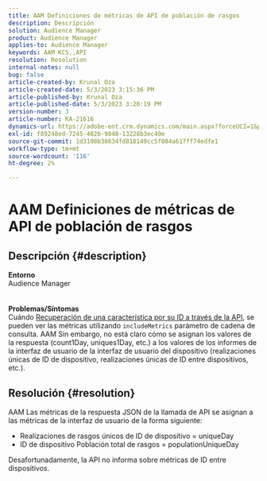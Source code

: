 ```yaml
---
title: AAM Definiciones de métricas de API de población de rasgos
description: Descripción
solution: Audience Manager
product: Audience Manager
applies-to: Audience Manager
keywords: AAM KCS,,API
resolution: Resolution
internal-notes: null
bug: false
article-created-by: Krunal Oza
article-created-date: 5/3/2023 3:15:36 PM
article-published-by: Krunal Oza
article-published-date: 5/3/2023 3:20:19 PM
version-number: 3
article-number: KA-21616
dynamics-url: https://adobe-ent.crm.dynamics.com/main.aspx?forceUCI=1&pagetype=entityrecord&etn=knowledgearticle&id=08ba1058-c5e9-ed11-a7c6-6045bd006b4b
exl-id: f89248ed-7245-482b-9848-13228b3ec49e
source-git-commit: 1d3108b38634fd818149cc5f084a617ff74edfe1
workflow-type: tm+mt
source-wordcount: '116'
ht-degree: 2%

---
```


# AAM Definiciones de métricas de API de población de rasgos

## Descripción {#description}

<b>Entorno</b><br>Audience Manager<br> <br> <br><b>Problemas/Síntomas</b><br>Cuándo [Recuperación de una característica por su ID a través de la API](https://bank.demdex.com/portal/swagger/index.html#/Traits%20API/get_traits__sid_), se pueden ver las métricas utilizando `includeMetrics` parámetro de cadena de consulta. AAM Sin embargo, no está claro cómo se asignan los valores de la respuesta (count1Day, uniques1Day, etc.) a los valores de los informes de la interfaz de usuario de la interfaz de usuario del dispositivo (realizaciones únicas de ID de dispositivo, realizaciones únicas de ID entre dispositivos, etc.). 

## Resolución {#resolution}


AAM Las métricas de la respuesta JSON de la llamada de API se asignan a las métricas de la interfaz de usuario de la forma siguiente:

- Realizaciones de rasgos únicos de ID de dispositivo = uniqueDay
- ID de dispositivo Población total de rasgos = populationUniqueDay


Desafortunadamente, la API no informa sobre métricas de ID entre dispositivos.
